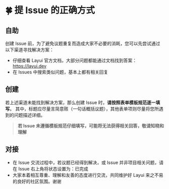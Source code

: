 # 🍀 提 Issue 的正确方式

## 自助

创建 Issue 前，为了避免议题重复而造成大家不必要的消耗，您可以先尝试通过以下渠道寻找解决方案：

- 仔细查看 Layui 官方文档，大部分问题都能通过文档找到答案：https://layui.dev
- 在 Issues 中搜索类似问题，基本上都有相关回复

## 创建

若上述渠道未能找到解决方案，那么创建 Issue 时，**请按照表单模板规范逐一填写**。
其中，标题应尽量言简意赅（一句话概括议题），其他表单项则尽量将您所遇到的问题描述详细。

> **若 Issue 未遵循模板规范仔细填写，可能将无法获得相关回答，敬请知晓和理解**

## 对接

- 在 Issue 交流过程中，若议题已经得到解决，或 Issue 并非项目相关问题，请在 Issue 右上角将状态设置为：已完成
- 大家本着相互尊重、理解和友善的态度进行交流，共同维护好 Layui 来之不易的良好的社区氛围。谢谢
